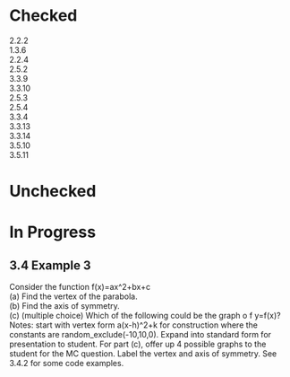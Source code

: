 # Checked 
2.2.2<br/>
1.3.6<br/>
2.2.4<br/>
2.5.2<br/>
3.3.9<br/>
3.3.10<br/>
2.5.3<br/>
2.5.4<br/>
3.3.4<br/>
3.3.13<br/>
3.3.14<br/>
3.5.10<br/>
3.5.11<br/>

# Unchecked 

# In Progress
## 3.4 Example 3
Consider the function f(x)=ax^2+bx+c<br/>
    (a) Find the vertex of the parabola.<br/>
    (b) Find the axis of symmetry.<br/>
    (c) (multiple choice) Which of the following could be the graph o f y=f(x)?<br/>
    Notes: start with vertex form a(x-h)^2+k for construction where the constants are random_exclude(-10,10,0). 
    Expand into standard form for presentation to student. For part (c), offer up 4 possible graphs to the student 
    for the MC question. Label the vertex and axis of symmetry. See 3.4.2 for some code examples.

